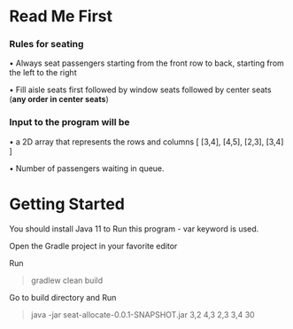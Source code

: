 # Read Me First

### Rules for seating

• Always seat passengers starting from the front row to back,
starting from the left to the right

• Fill aisle seats first followed by window seats followed by center
seats (**any order in center seats**)

### Input to the program will be
• a 2D array that represents the rows and columns [ [3,4], [4,5],
[2,3], [3,4] ]

• Number of passengers waiting in queue.

# Getting Started

You should install Java 11 to Run this program - var keyword is used.

Open the Gradle project in your favorite editor 

Run 
>gradlew clean build

Go to build directory and Run
> java -jar seat-allocate-0.0.1-SNAPSHOT.jar 3,2  4,3  2,3  3,4  30


